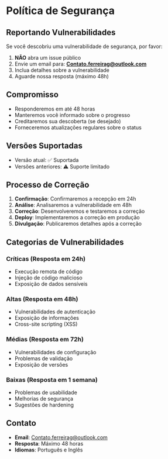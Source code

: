 # Política de Segurança

## Reportando Vulnerabilidades

Se você descobriu uma vulnerabilidade de segurança, por favor:

1. **NÃO** abra um issue público
2. Envie um email para: **Contato.ferreirag@outlook.com**
3. Inclua detalhes sobre a vulnerabilidade
4. Aguarde nossa resposta (máximo 48h)

## Compromisso

- Responderemos em até 48 horas
- Manteremos você informado sobre o progresso
- Creditaremos sua descoberta (se desejado)
- Forneceremos atualizações regulares sobre o status

## Versões Suportadas

- Versão atual: ✅ Suportada
- Versões anteriores: ⚠️ Suporte limitado

## Processo de Correção

1. **Confirmação**: Confirmaremos a recepção em 24h
2. **Análise**: Analisaremos a vulnerabilidade em 48h
3. **Correção**: Desenvolveremos e testaremos a correção
4. **Deploy**: Implementaremos a correção em produção
5. **Divulgação**: Publicaremos detalhes após a correção

## Categorias de Vulnerabilidades

### Críticas (Resposta em 24h)
- Execução remota de código
- Injeção de código malicioso
- Exposição de dados sensíveis

### Altas (Resposta em 48h)
- Vulnerabilidades de autenticação
- Exposição de informações
- Cross-site scripting (XSS)

### Médias (Resposta em 72h)
- Vulnerabilidades de configuração
- Problemas de validação
- Exposição de versões

### Baixas (Resposta em 1 semana)
- Problemas de usabilidade
- Melhorias de segurança
- Sugestões de hardening

## Contato

- **Email**: [Contato.ferreirag@outlook.com](mailto:Contato.ferreirag@outlook.com)
- **Resposta**: Máximo 48 horas
- **Idiomas**: Português e Inglês
